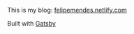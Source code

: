 This is my blog: [felipemendes.netlify.com](https://felipemendes.netlify.com/)

Built with [Gatsby](https://www.gatsbyjs.org/)
